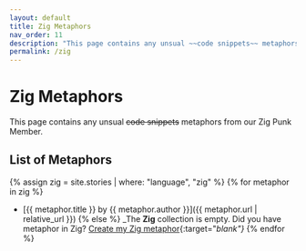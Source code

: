 ```yaml
---
layout: default
title: Zig Metaphors
nav_order: 11
description: "This page contains any unsual ~~code snippets~~ metaphors from our Zig Punk Member."
permalink: /zig
---
```


# Zig Metaphors

This page contains any unsual ~~code snippets~~ metaphors from our Zig Punk Member.

## List of Metaphors
{% assign zig = site.stories | where: "language", "zig" %}
{% for metaphor in zig %}
- [{{ metaphor.title }} by {{ metaphor.author }}]({{ metaphor.url | relative_url }})
{% else %}
  _The **Zig** collection is empty. Did you have metaphor in Zig? [Create my Zig metaphor](https://github.com/StreetCommunityProgrammer/metaphore/issues/new?assignees=&labels=metaphore&template=metaphore_request.yml&title=Add+%5BMETAPHORE+NAME%5D){:target="_blank"}_
{% endfor %}
